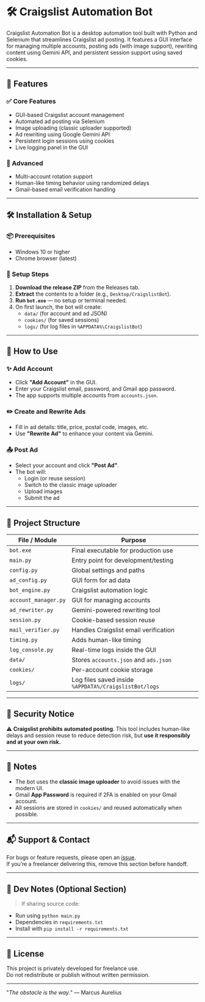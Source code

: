 # 🛠 Craigslist Automation Bot

Craigslist Automation Bot is a desktop automation tool built with Python and Selenium that streamlines Craigslist ad posting. It features a GUI interface for managing multiple accounts, posting ads (with image support), rewriting content using Gemini API, and persistent session support using saved cookies.

---

## 🚀 Features

### ✅ Core Features
- GUI-based Craigslist account management
- Automated ad posting via Selenium
- Image uploading (classic uploader supported)
- Ad rewriting using Google Gemini API
- Persistent login sessions using cookies
- Live logging panel in the GUI

### 🧠 Advanced
- Multi-account rotation support
- Human-like timing behavior using randomized delays
- Gmail-based email verification handling

---

## 🛠 Installation & Setup

### 📦 Prerequisites
- Windows 10 or higher
- Chrome browser (latest)

### 📁 Setup Steps
1. **Download the release ZIP** from the Releases tab.
2. **Extract** the contents to a folder (e.g., `Desktop/CraigslistBot`).
3. **Run `bot.exe`** — no setup or terminal needed.
4. On first launch, the bot will create:
   - `data/` (for account and ad JSON)
   - `cookies/` (for saved sessions)
   - `logs/` (for log files in `%APPDATA%\CraigslistBot`)

---

## 🧭 How to Use

### ✨ Add Account
- Click **"Add Account"** in the GUI.
- Enter your Craigslist email, password, and Gmail app password.
- The app supports multiple accounts from `accounts.json`.

### ✏️ Create and Rewrite Ads
- Fill in ad details: title, price, postal code, images, etc.
- Use **"Rewrite Ad"** to enhance your content via Gemini.

### 📤 Post Ad
- Select your account and click **"Post Ad"**.
- The bot will:
  - Login (or reuse session)
  - Switch to the classic image uploader
  - Upload images
  - Submit the ad

---

## 📁 Project Structure

| File / Module      | Purpose |
|--------------------|---------|
| `bot.exe`          | Final executable for production use |
| `main.py`          | Entry point for development/testing |
| `config.py`        | Global settings and paths |
| `ad_config.py`     | GUI form for ad data |
| `bot_engine.py`    | Craigslist automation logic |
| `account_manager.py` | GUI for managing accounts |
| `ad_rewriter.py`   | Gemini-powered rewriting tool |
| `session.py`       | Cookie-based session reuse |
| `mail_verifier.py` | Handles Craigslist email verification |
| `timing.py`        | Adds human-like timing |
| `log_console.py`   | Real-time logs inside the GUI |
| `data/`            | Stores `accounts.json` and `ads.json` |
| `cookies/`         | Per-account cookie storage |
| `logs/`            | Log files saved inside `%APPDATA%/CraigslistBot/logs` |

---

## 🔐 Security Notice

⚠️ **Craigslist prohibits automated posting**. This tool includes human-like delays and session reuse to reduce detection risk, but **use it responsibly and at your own risk.**

---

## 📌 Notes

- The bot uses the **classic image uploader** to avoid issues with the modern UI.
- Gmail **App Password** is required if 2FA is enabled on your Gmail account.
- All sessions are stored in `cookies/` and reused automatically when possible.

---

## 📬 Support & Contact

For bugs or feature requests, please open an [issue](https://github.com/KilluaZ01/craigslist_bot/issues).  
If you’re a freelancer delivering this, remove this section before handoff.

---

## 🧪 Dev Notes (Optional Section)

> If sharing source code:
- Run using `python main.py`
- Dependencies in `requirements.txt`
- Install with `pip install -r requirements.txt`

---

## 📄 License

This project is privately developed for freelance use.  
Do not redistribute or publish without written permission.

---

"_The obstacle is the way._" — Marcus Aurelius
